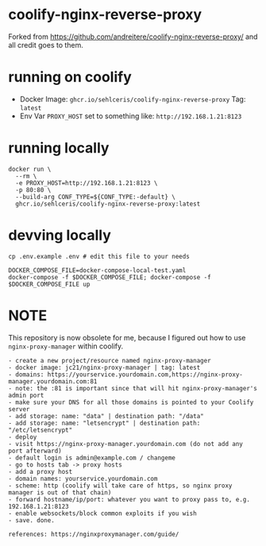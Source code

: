 # coolify-nginx-reverse-proxy

Forked from https://github.com/andreitere/coolify-nginx-reverse-proxy/ and all credit goes to them.

# running on coolify

- Docker Image: `ghcr.io/sehlceris/coolify-nginx-reverse-proxy` Tag: `latest`
- Env Var `PROXY_HOST` set to something like: `http://192.168.1.21:8123`

# running locally

```shell
docker run \
  --rm \
  -e PROXY_HOST=http://192.168.1.21:8123 \
  -p 80:80 \
  --build-arg CONF_TYPE=${CONF_TYPE:-default} \
  ghcr.io/sehlceris/coolify-nginx-reverse-proxy:latest
```

# devving locally

```shell
cp .env.example .env # edit this file to your needs

DOCKER_COMPOSE_FILE=docker-compose-local-test.yaml
docker-compose -f $DOCKER_COMPOSE_FILE; docker-compose -f $DOCKER_COMPOSE_FILE up
```

# NOTE

This repository is now obsolete for me, because I figured out how to use `nginx-proxy-manager` within coolify.

```
- create a new project/resource named nginx-proxy-manager
- docker image: jc21/nginx-proxy-manager | tag: latest
- domains: https://yourservice.yourdomain.com,https://nginx-proxy-manager.yourdomain.com:81
- note: the :81 is important since that will hit nginx-proxy-manager's admin port
- make sure your DNS for all those domains is pointed to your Coolify server
- add storage: name: "data" | destination path: "/data"
- add storage: name: "letsencrypt" | destination path: "/etc/letsencrypt"
- deploy
- visit https://nginx-proxy-manager.yourdomain.com (do not add any port afterward)
- default login is admin@example.com / changeme
- go to hosts tab -> proxy hosts
- add a proxy host
- domain names: yourservice.yourdomain.com
- scheme: http (coolify will take care of https, so nginx proxy manager is out of that chain)
- forward hostname/ip/port: whatever you want to proxy pass to, e.g. 192.168.1.21:8123
- enable websockets/block common exploits if you wish
- save. done.

references: https://nginxproxymanager.com/guide/
```